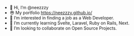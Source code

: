 - 👋 Hi, I’m @neezzzy 
- 😎 My portfolio <https://neezzzy.github.io/>
- 👀 I’m interested in finding a job as a Web Developer.
- 🌱 I’m currently learning Svelte, Laravel, Ruby on Rails, Next.
- 💞️ I’m looking to collaborate on Open Source Projects.
